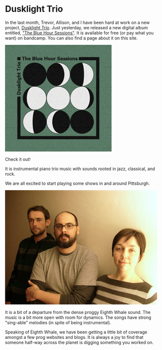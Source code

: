 # Dusklight Trio 

In the last month, Trevor, Allison, and I have been hard at work on a
new project, [Dusklight Trio](http://dusklighttrio.com). Just
yesterday, we released a new digital album entitled, ["The Blue Hour
Sessions"](http://dusklighttrio.bandcamp.com).  It is available for
free (or pay what you want) on bandcamp.  You can also find a page
about it on this site.

![Blue Hour Sessions Album Art](images/blog/blue_hour_sessions_album.jpg)

Check it out!

It is instrumental piano trio music with sounds rooted in jazz,
classical, and rock.  

We are all excited to start playing some shows in
and around Pittsburgh.

![Dusklight Trio Members](images/blog/dusklight-trio-members.jpg)

It is a bit of a departure from the dense proggy Eighth Whale sound.
The music is a bit more open with room for dynamics. The songs have
strong "sing-able" melodies (in spite of being instrumental).

Speaking of Eighth Whale, we have been getting a little bit of
coverage amongst a few prog websites and blogs. It is always a joy to
find that someone half-way across the planet is digging something you
worked on.
